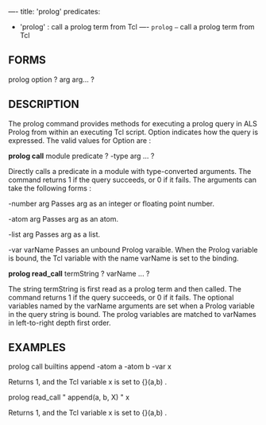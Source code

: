 —-
title: 'prolog'
predicates:
 - 'prolog' : call a prolog term from Tcl
—-
`prolog` `—` call a prolog term from Tcl


## FORMS

prolog
option ? arg arg... ?


## DESCRIPTION

The prolog command provides methods for executing a prolog query in ALS Prolog from within an executing Tcl script. Option indicates how the query is expressed. The valid values for Option are :

**prolog call**
module predicate ? -type arg ... ?

Directly calls a predicate in a module with type-converted arguments. The command returns 1 if the query succeeds, or 0 if it fails. The arguments can take the following forms :

-number arg Passes arg as an integer or floating point number.

-atom arg Passes arg as an atom.

-list arg Passes arg as a list.

-var varName Passes an unbound Prolog varaible. When the Prolog variable is bound, the Tcl variable with the name varName is set to the binding.

**prolog read_call**
termString ? varName ... ?

The string termString is first read as a prolog term and then called. The command returns 1 if the query succeeds, or 0 if it fails. The optional variables named by the varName arguments are set when a Prolog variable in the query string is bound. The prolog variables are matched to varNames in left-to-right depth first order.


## EXAMPLES

prolog call builtins append -atom a -atom b -var x

Returns 1, and the Tcl variable x is set to {}(a,b) .


prolog read_call " append(a, b, X) " x

Returns 1, and the Tcl variable x is set to {}(a,b) .



